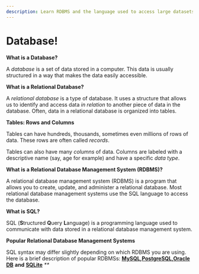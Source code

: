 ```yaml
---
description: Learn RDBMS and the language used to access large datasets – SQL
---
```


# Database!

**What is a Database?**

A _database_ is a set of data stored in a computer. This data is usually structured in a way that makes the data easily accessible.

**What is a Relational Database?**

A _relational database_ is a type of database. It uses a structure that allows us to identify and access data _in relation_ to another piece of data in the database. Often, data in a relational database is organized into tables.

**Tables: Rows and Columns**

Tables can have hundreds, thousands, sometimes even millions of rows of data. These rows are often called _records_.

Tables can also have many _columns_ of data. Columns are labeled with a descriptive name \(say, age for example\) and have a specific _data type_.

**What is a Relational Database Management System \(RDBMS\)?**

A relational database management system \(RDBMS\) is a program that allows you to create, update, and administer a relational database. Most relational database management systems use the SQL language to access the database.

**What is SQL?**

SQL \(**S**tructured **Q**uery **L**anguage\) is a programming language used to communicate with data stored in a relational database management system.

**Popular Relational Database Management Systems**

SQL syntax may differ slightly depending on which RDBMS you are using. Here is a brief description of popular RDBMSs: [**MySQL**](https://www.mysql.com/)**,**[**PostgreSQL**](https://www.postgresql.org/)**,**[**Oracle DB**](https://www.oracle.com/database/) **and** [**SQLite**](https://www.sqlite.org/) _\*\*_

